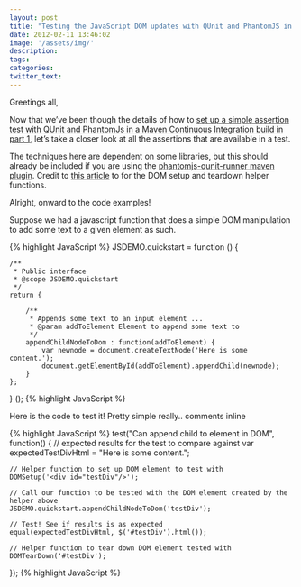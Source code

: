 ```yaml
---
layout: post
title: "Testing the JavaScript DOM updates with QUnit and PhantomJS in an automated Maven build"
date: 2012-02-11 13:46:02
image: '/assets/img/'
description:
tags:
categories:
twitter_text:
---
```

Greetings all,

Now that we’ve been though the details of how to [set up a simple assertion test with QUnit and PhantomJs in a Maven Continuous Integration build in part 1](https://kennychua.github.io/running-qunit-javascript-tests-in-a-maven-continuous-integration-build-with-phantomjs/), let’s take a closer look at all the assertions that are available in a test.

The techniques here are dependent on some libraries, but this should already be included if you are using the [phantomjs-qunit-runner maven plugin](http://code.google.com/p/phantomjs-qunit-runner/). Credit to [this article](http://indomitablehef.com/?cat=35) to for the DOM setup and teardown helper functions.

Alright, onward to the code examples!

Suppose we had a javascript function that does a simple DOM manipulation to add some text to a given element as such.

{% highlight JavaScript %}
JSDEMO.quickstart = function () {
 
    /**
     * Public interface
     * @scope JSDEMO.quickstart
     */
    return {
 
        /**
         * Appends some text to an input element ...
         * @param addToElement Element to append some text to
         */
        appendChildNodeToDom : function(addToElement) {
            var newnode = document.createTextNode('Here is some content.');
            document.getElementById(addToElement).appendChild(newnode);
        }
    };
} ();
{% highlight JavaScript %}

Here is the code to test it! Pretty simple really.. comments inline

{% highlight JavaScript %}
test("Can append child to element in DOM", function() {
    // expected results for the test to compare against
    var expectedTestDivHtml = "Here is some content.";
 
    // Helper function to set up DOM element to test with
    DOMSetup('<div id="testDiv"/>');
 
    // Call our function to be tested with the DOM element created by the helper above
    JSDEMO.quickstart.appendChildNodeToDom('testDiv');
 
    // Test! See if results is as expected
    equal(expectedTestDivHtml, $('#testDiv').html());
 
    // Helper function to tear down DOM element tested with
    DOMTearDown('#testDiv');
});
{% highlight JavaScript %}
